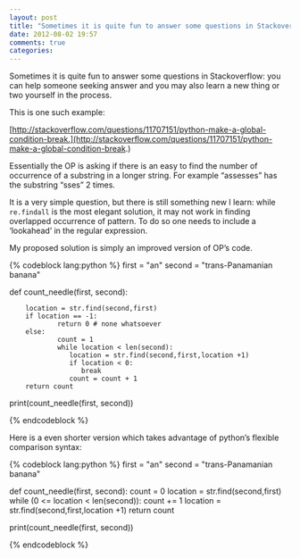 ```yaml
---
layout: post
title: "Sometimes it is quite fun to answer some questions in Stackoverflow: you can help someone seeking answer and you may also learn a new thing or two yourself in the process."
date: 2012-08-02 19:57
comments: true
categories: 
---
```


Sometimes it is quite fun to answer some questions in Stackoverflow: you can help someone seeking answer and you may also learn a new thing or two yourself in the process.


This is one such example: 

[http://stackoverflow.com/questions/11707151/python-make-a-global-condition-break.](http://stackoverflow.com/questions/11707151/python-make-a-global-condition-break.)


Essentially the OP is asking if there is an easy to find the number of occurrence of a substring in a longer string. For example “assesses” has the substring “sses” 2 times.


It is a very simple question, but there is still something new I learn: while  ``re.findall`` is the most elegant solution, it may not work in finding overlapped occurrence of pattern. To do so one needs to include a ‘lookahead’ in the regular expression.


My proposed solution is simply an improved version of OP’s code.


{% codeblock lang:python %}
first = "an"
second = "trans-Panamanian banana"

def count_needle(first, second):

        location = str.find(second,first)
        if location == -1:
                return 0 # none whatsoever
        else:
                count = 1
                while location < len(second):
                   location = str.find(second,first,location +1)   
                   if location < 0:
                      break
                   count = count + 1
        return count

print(count_needle(first, second))



{% endcodeblock %}

Here is a even shorter version which takes advantage of python’s flexible comparison syntax:

{% codeblock lang:python %}
first = "an"
second = "trans-Panamanian banana"

def count_needle(first, second):
        count = 0
        location = str.find(second,first)
        while (0 <= location < len(second)):
                   count += 1
                   location = str.find(second,first,location +1)
        return count

print(count_needle(first, second))                                


{% endcodeblock %}

